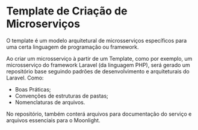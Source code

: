 # Template de Criação de Microserviços

O template é um modelo arquitetural de microsserviços específicos para uma certa linguagem de programação ou framework.

Ao criar um microsserviço à partir de um Template, como por exemplo, um microsserviço do framework Laravel (da linguagem PHP), será gerado um repositório base seguindo padrões de desenvolvimento e arquiteturais do Laravel. Como:

- Boas Práticas;
- Convenções de estruturas de pastas;
- Nomenclaturas de arquivos.

No repositório, também conterá arquivos para documentação do serviço e arquivos essenciais para o Moonlight.
